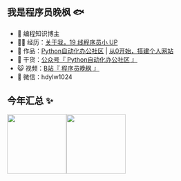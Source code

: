 ## 我是程序员晚枫 🐟

- 🐧 编程知识博主
- 👨‍💻 经历：<a href="https://mp.weixin.qq.com/mp/appmsgalbum?__biz=MzkyMzIwOTgzMA==&action=getalbum&album_id=1861970403066249218&scene=173&from_msgid=2247484417&from_itemidx=1&count=3&nolastread=1#wechat_redirect" target="_blank">关于我，19 线程序员小 UP</a>
- 🏡 作品：<a href="https://mp.weixin.qq.com/mp/appmsgalbum?__biz=MzI2Nzg5MjgyNg==&action=getalbum&album_id=1771876183576543246&scene=173&from_msgid=2247489073&from_itemidx=1&count=3&nolastread=1#wechat_redirect" target="_blank">Python自动化办公社区</a> | <a href="https://mp.weixin.qq.com/mp/appmsgalbum?__biz=Mzg3MDU3OTgxMg==&action=getalbum&album_id=2157699521936457730&scene=173&from_msgid=2247490468&from_itemidx=1&count=3&nolastread=1#wechat_redirect" target="_blank">从0开始，搭建个人网站</a>
- 🌱 干货：<a href="https://mp.weixin.qq.com/mp/appmsgalbum?__biz=MzI2Nzg5MjgyNg==&action=getalbum&album_id=1471181205869035521&scene=173&from_msgid=2247496010&from_itemidx=1&count=3&nolastread=1#wechat_redirect" target="_blank">公众号『 Python自动化办公社区 』</a>
- 😺 视频：<a href="https://space.bilibili.com/1989702333" target="_blank">B站『 程序员晚枫 』</a>
- 💬 微信：hdylw1024


## 今年汇总 ✨

<img align="" height="137px" src="https://github-readme-stats.vercel.app/api?username=heyWFeng&hide_title=true&hide_border=true&show_icons=true&include_all_commits=true&line_height=21&bg_color=0,EC6C6C,FFD479,FFFC79,73FA79&theme=graywhite&locale=cn" /><img align="" height="137px" src="https://github-readme-stats.vercel.app/api/top-langs/?username=heyWFeng&hide_title=true&hide_border=true&layout=compact&bg_color=0,73FA79,73FDFF,D783FF&theme=graywhite&locale=cn" />
